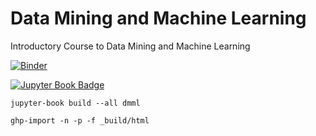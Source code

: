 # Data Mining and Machine Learning
Introductory Course to Data Mining and Machine Learning

[![Binder](https://mybinder.org/badge_logo.svg)](https://mybinder.org/v2/gh/stivenschwanz/dmml.git/master)

[![Jupyter Book Badge](https://jupyterbook.org/badge.svg)](<https://stivenschwanz.github.io/dmml/intro.html>)


`jupyter-book build --all dmml`

`ghp-import -n -p -f _build/html`

